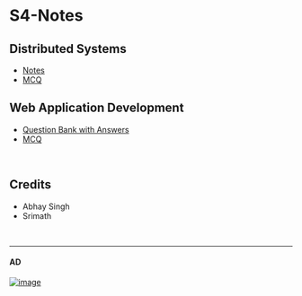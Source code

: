 # S4-Notes

## Distributed Systems 

- [Notes](https://imabhay.com/sem4/s4-de-important-topics-p1/)
- [MCQ](https://quizlet.com/834772504/sem4_distributed-systems_all-combined-flash-cards/)



## Web Application Development

- [Question Bank with Answers](https://hunterz-killer.github.io/S4-Notes/WAD/)
- [MCQ](https://quizlet.com/839298275/s4_web-developement-flash-cards/?i=44s59k&x=1jqt)







<br>


## Credits
- Abhay Singh
- Srimath






<br>

--------------

#### AD

[![image](https://m.media-amazon.com/images/G/31/INAssociates/2020/AC/Sale_Live.jpg)](https://www.amazon.in/events/greatindianfestival/%2526ref%253Dac_in_carousel-SLOT1?&linkCode=ll2&tag=live-offers-21&linkId=452ca16dea39f1a06725d2c45235c9d0&language=en_IN&ref_=as_li_ss_tl)


  
